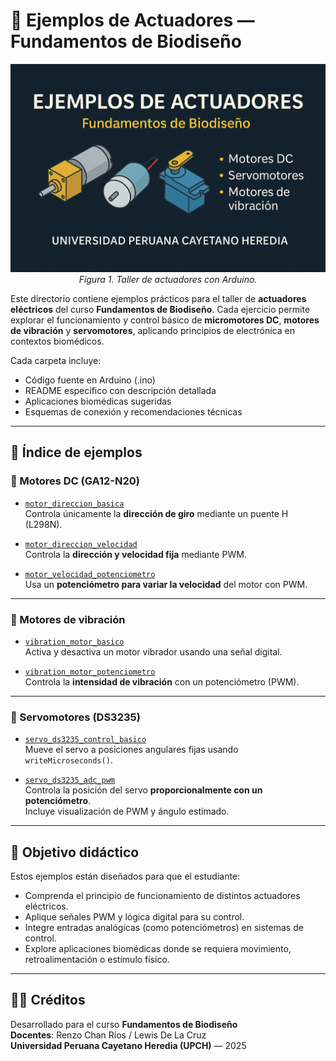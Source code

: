 # 🧪 Ejemplos de Actuadores — Fundamentos de Biodiseño

<p align="center">
  <img src="image.png" alt="Actudaores" width="600"><br>
  <em>Figura 1. Taller de actuadores con Arduino.</em>
</p>

Este directorio contiene ejemplos prácticos para el taller de **actuadores eléctricos** del curso **Fundamentos de Biodiseño**. Cada ejercicio permite explorar el funcionamiento y control básico de **micromotores DC**, **motores de vibración** y **servomotores**, aplicando principios de electrónica en contextos biomédicos.

Cada carpeta incluye:

- Código fuente en Arduino (.ino)
- README específico con descripción detallada
- Aplicaciones biomédicas sugeridas
- Esquemas de conexión y recomendaciones técnicas

---

## 📁 Índice de ejemplos

### 🔹 Motores DC (GA12-N20)

- [`motor_direccion_basica`](./motor_direccion_basica)  
  Controla únicamente la **dirección de giro** mediante un puente H (L298N).

- [`motor_direccion_velocidad`](./motor_direccion_velocidad)  
  Controla la **dirección y velocidad fija** mediante PWM.

- [`motor_velocidad_potenciometro`](./motor_velocidad_potenciometro)  
  Usa un **potenciómetro para variar la velocidad** del motor con PWM.

---

### 🔹 Motores de vibración

- [`vibration_motor_basico`](./vibration_motor_basico)  
  Activa y desactiva un motor vibrador usando una señal digital.

- [`vibration_motor_potenciometro`](./vibration_motor_potenciometro)  
  Controla la **intensidad de vibración** con un potenciómetro (PWM).

---

### 🔹 Servomotores (DS3235)

- [`servo_ds3235_control_basico`](./servo_ds3235_control_basico)  
  Mueve el servo a posiciones angulares fijas usando `writeMicroseconds()`.

- [`servo_ds3235_adc_pwm`](./servo_ds3235_adc_pwm)  
  Controla la posición del servo **proporcionalmente con un potenciómetro**.  
  Incluye visualización de PWM y ángulo estimado.

---

## 🎯 Objetivo didáctico

Estos ejemplos están diseñados para que el estudiante:

- Comprenda el principio de funcionamiento de distintos actuadores eléctricos.
- Aplique señales PWM y lógica digital para su control.
- Integre entradas analógicas (como potenciómetros) en sistemas de control.
- Explore aplicaciones biomédicas donde se requiera movimiento, retroalimentación o estímulo físico.

---

## 🧑‍🏫 Créditos

Desarrollado para el curso **Fundamentos de Biodiseño**  
**Docentes**: Renzo Chan Ríos / Lewis De La Cruz  
**Universidad Peruana Cayetano Heredia (UPCH)** — 2025

